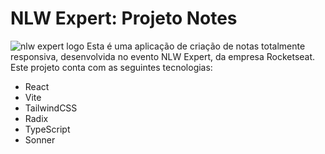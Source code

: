 
# NLW Expert: Projeto Notes
![nlw expert logo](https://www.rocketseat.com.br/eventos/nlw/_next/static/media/nlw-header-logo.2e1779ba.svg)
Esta é uma aplicação de criação de notas totalmente responsiva, desenvolvida no evento NLW Expert, da empresa Rocketseat.
Este projeto conta com as seguintes tecnologias:
 - React
 - Vite
 - TailwindCSS
 - Radix
 - TypeScript
 - Sonner
